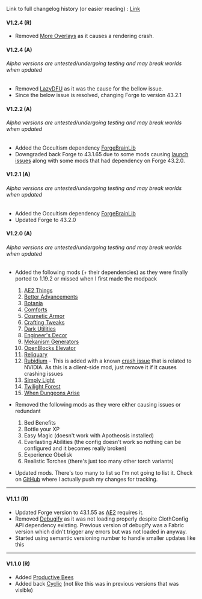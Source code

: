 Link to full changelog history (or easier reading) : [Link](https://github.com/RhestiaYuki/RhesCraft/blob/master/v1-Changelog.md)

#### V1.2.4 (R)

- Removed [More Overlays](https://www.curseforge.com/minecraft/mc-mods/more-overlays-updated) as it causes a rendering crash.

#### V1.2.4 (A)

###### *Alpha versions are untested/undergoing testing and may break worlds when updated*

- Removed [LazyDFU](https://www.curseforge.com/minecraft/mc-mods/lazy-dfu-forge) as it was the cause for the bellow issue.
- Since the below issue is resolved, changing Forge to version 43.2.1

#### V1.2.2 (A)

###### *Alpha versions are untested/undergoing testing and may break worlds when updated*

- Added the Occultism dependency [ForgeBrainLib](https://www.curseforge.com/minecraft/mc-mods/forgebrainlib)
- Downgraded back Forge to 43.1.65 due to some mods causing [launch issues](https://forums.minecraftforge.net/topic/118938-forge-4320-minecraft-1192-exception-in-thread-main-javalangillegalargumentexception-10-119-empty-pre-release/)  along with some mods that had dependency on Forge 43.2.0. 

#### V1.2.1 (A)

###### *Alpha versions are untested/undergoing testing and may break worlds when updated*

- Added the Occultism dependency [ForgeBrainLib](https://www.curseforge.com/minecraft/mc-mods/forgebrainlib)
- Updated Forge to 43.2.0

#### V1.2.0 (A)

###### *Alpha versions are untested/undergoing testing and may break worlds when updated*

- Added the following mods (+ their dependencies) as they were finally ported to 1.19.2 or missed when I first made the modpack
    1. [AE2 Things](https://www.curseforge.com/minecraft/mc-mods/ae2-things-forge)
    2. [Better Advancements](https://www.curseforge.com/minecraft/mc-mods/better-advancements)
    3. [Botania](https://www.curseforge.com/minecraft/mc-mods/botania)
    4. [Comforts](https://www.curseforge.com/minecraft/mc-mods/comforts)
    5. [Cosmetic Armor](https://www.curseforge.com/minecraft/mc-mods/cosmetic-armor-reworked)
    6. [Crafting Tweaks](https://www.curseforge.com/minecraft/mc-mods/crafting-tweaks)
    7. [Dark Utilities](https://www.curseforge.com/minecraft/mc-mods/dark-utilities)
    8. [Engineer's Decor](https://www.curseforge.com/minecraft/mc-mods/engineers-decor)
    9. [Mekanism Generators](https://www.curseforge.com/minecraft/mc-mods/mekanism-generators)
    10. [OpenBlocks Elevator](https://www.curseforge.com/minecraft/mc-mods/openblocks-elevator)
    11. [Reliquary](https://www.curseforge.com/minecraft/mc-mods/reliquary-v1-3)
    12. [Rubidium](https://www.curseforge.com/minecraft/mc-mods/rubidium) - This is added with a known [crash issue](https://github.com/CaffeineMC/sodium-fabric/issues/1486) that is related to NVIDIA. As this is a client-side mod, just remove it if it causes crashing issues
    13. [Simply Light](https://www.curseforge.com/minecraft/mc-mods/simply-light)
    14. [Twilight Forest](https://www.curseforge.com/minecraft/mc-mods/the-twilight-forest)
    15. [When Dungeons Arise](https://www.curseforge.com/minecraft/mc-mods/when-dungeons-arise)
    
- Removed the following mods as they were either causing issues or redundant
    1. Bed Benefits
    2. Bottle your XP
    3. Easy Magic (doesn't work with Apotheosis installed)
    4. Everlasting Abilities (the config doesn't work so nothing can be configured and it becomes really broken)
    5. Experience Obelisk 
    6. Realistic Torches (there's just too many other torch variants)
    
 - Updated mods. There's too many to list so I'm not going to list it. Check on [GitHub](https://github.com/RhestiaYuki/RhesCraft) where I actually push my changes for tracking.
---

#### V1.1.1 (R)

- Updated Forge version to 43.1.55 as [AE2](https://www.curseforge.com/minecraft/mc-mods/applied-energistics-2) requires it.
- Removed [Debugify](https://www.curseforge.com/minecraft/mc-mods/debugify) as it was not loading properly despite ClothConfig API dependency existing. Previous version of debugify was a Fabric version which didn't trigger any errors but was not loaded in anyway.
- Started using semantic versioning number to handle smaller updates like this 

---

#### V1.1.0 (R)

- Added [Productive Bees](https://www.curseforge.com/minecraft/mc-mods/productivebees)
- Added back [Cyclic](https://www.curseforge.com/minecraft/mc-mods/cyclic) (not like this was in previous versions that was visible)


